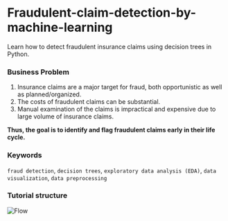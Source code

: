 # Fraudulent-claim-detection-by-machine-learning
 Learn how to detect fraudulent insurance claims using decision trees in Python.

### Business Problem

1. Insurance claims are a major target for fraud, both opportunistic as well as planned/organized.
2. The costs of fraudulent claims can be substantial.
3. Manual examination of the claims is impractical and expensive due to large volume of insurance claims.

**Thus, the goal is to identify and flag fraudulent claims early in their life cycle.**

### Keywords
`fraud detection`, `decision trees`, `exploratory data analysis (EDA)`, `data visualization`, `data preprocessing`

### Tutorial structure

![Flow](https://user-images.githubusercontent.com/78901478/201545270-624fe7a4-0225-4bb2-8b07-3d8b57cec981.png)
